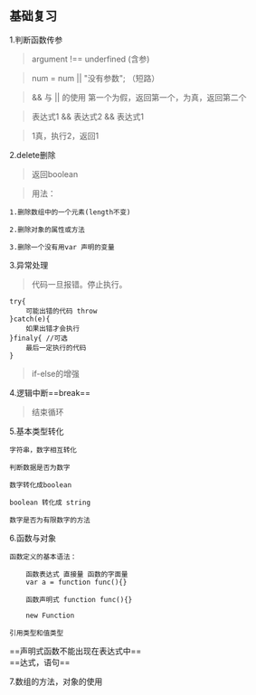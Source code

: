 基础复习
--


1.判断函数传参
>argument !== underfined (含参)

>num = num || "没有参数"; （短路）

>&& 与 || 的使用 第一个为假，返回第一个，为真，返回第二个

>表达式1 && 表达式2 && 表达式1

>1真，执行2，返回1

2.delete删除
>返回boolean

>用法：

    1.删除数组中的一个元素(length不变)

    2.删除对象的属性或方法
    
    3.删除一个没有用var 声明的变量
    

3.异常处理

>代码一旦报错。停止执行。

    try{
        可能出错的代码 throw
    }catch(e){
        如果出错才会执行
    }finaly{ //可选
        最后一定执行的代码
    }
    
>if-else的增强

4.逻辑中断==break==
  
>结束循环

5.基本类型转化
    
    字符串，数字相互转化

    判断数据是否为数字
    
    数字转化成boolean
    
    boolean 转化成 string 
    
    数字是否为有限数字的方法
    

6.函数与对象

    函数定义的基本语法：
       
        函数表达式 直接量 函数的字面量
        var a = function func(){}
    
        函数声明式 function func(){}
        
        new Function
        
    引用类型和值类型

==声明式函数不能出现在表达式中==        
==达式，语句==

7.数组的方法，对象的使用
    